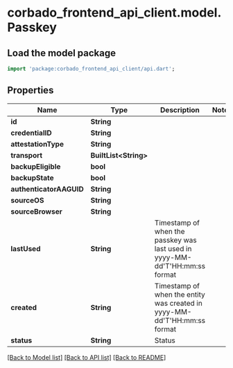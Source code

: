 # corbado_frontend_api_client.model.Passkey

## Load the model package
```dart
import 'package:corbado_frontend_api_client/api.dart';
```

## Properties
Name | Type | Description | Notes
------------ | ------------- | ------------- | -------------
**id** | **String** |  | 
**credentialID** | **String** |  | 
**attestationType** | **String** |  | 
**transport** | **BuiltList&lt;String&gt;** |  | 
**backupEligible** | **bool** |  | 
**backupState** | **bool** |  | 
**authenticatorAAGUID** | **String** |  | 
**sourceOS** | **String** |  | 
**sourceBrowser** | **String** |  | 
**lastUsed** | **String** | Timestamp of when the passkey was last used in yyyy-MM-dd'T'HH:mm:ss format | 
**created** | **String** | Timestamp of when the entity was created in yyyy-MM-dd'T'HH:mm:ss format | 
**status** | **String** | Status | 

[[Back to Model list]](../README.md#documentation-for-models) [[Back to API list]](../README.md#documentation-for-api-endpoints) [[Back to README]](../README.md)


